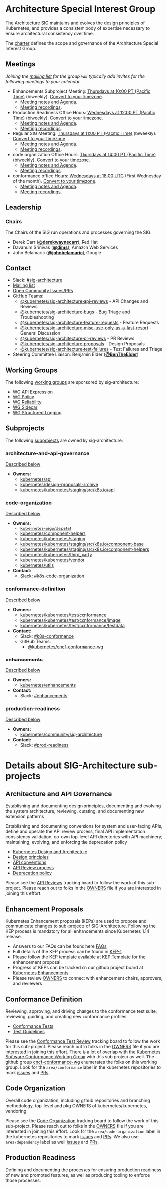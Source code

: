 <!---
This is an autogenerated file!

Please do not edit this file directly, but instead make changes to the
sigs.yaml file in the project root.

To understand how this file is generated, see https://git.k8s.io/community/generator/README.md
--->
# Architecture Special Interest Group

The Architecture SIG maintains and evolves the design principles of Kubernetes, and provides a consistent body of expertise necessary to ensure architectural consistency over time.

The [charter](charter.md) defines the scope and governance of the Architecture Special Interest Group.

## Meetings
*Joining the [mailing list](https://groups.google.com/forum/#!forum/kubernetes-sig-architecture) for the group will typically add invites for the following meetings to your calendar.*
* Enhancements Subproject Meeting: [Thursdays at 10:00 PT (Pacific Time)](https://zoom.us/j/95357819945) (biweekly). [Convert to your timezone](http://www.thetimezoneconverter.com/?t=10:00&tz=PT%20%28Pacific%20Time%29).
  * [Meeting notes and Agenda](https://bit.ly/k8s-enhancements-agenda).
  * [Meeting recordings](TBD).
* Production Readiness Office Hours: [Wednesdays at 12:00 PT (Pacific Time)](https://zoom.us/j/482444151) (biweekly). [Convert to your timezone](http://www.thetimezoneconverter.com/?t=12:00&tz=PT%20%28Pacific%20Time%29).
  * [Meeting notes and Agenda](https://docs.google.com/document/d/10QkXwiZfBL7wBKHHFslooXvGDKHA75jkkgiIXuKFryM/edit?usp=sharing).
  * [Meeting recordings](https://www.youtube.com/playlist?list=PL69nYSiGNLP2m6198LaLN6YahX7EEac5g).
* Regular SIG Meeting: [Thursdays at 11:00 PT (Pacific Time)](https://zoom.us/j/845605479) (biweekly). [Convert to your timezone](http://www.thetimezoneconverter.com/?t=11:00&tz=PT%20%28Pacific%20Time%29).
  * [Meeting notes and Agenda](https://docs.google.com/document/d/1BlmHq5uPyBUDlppYqAAzslVbAO8hilgjqZUTaNXUhKM/edit).
  * [Meeting recordings](https://www.youtube.com/playlist?list=PL69nYSiGNLP2m6198LaLN6YahX7EEac5g).
* code organization Office Hours: [Thursdays at 14:00 PT (Pacific Time)](https://zoom.us/j/159990793) (biweekly). [Convert to your timezone](http://www.thetimezoneconverter.com/?t=14:00&tz=PT%20%28Pacific%20Time%29).
  * [Meeting notes and Agenda](https://docs.google.com/document/d/1HtTI0rJEGP_MSf6eO87aCmx_tzpovPAAg7U2Zxwm8FE/edit#).
  * [Meeting recordings](https://www.youtube.com/playlist?list=PL69nYSiGNLP03VEluzh0wpSRPzgve8kI5).
* conformance office Hours: [Wednesdays at 18:00 UTC](https://zoom.us/j/427337923) (First Wednesday of the month). [Convert to your timezone](http://www.thetimezoneconverter.com/?t=18:00&tz=UTC).
  * [Meeting notes and Agenda](https://docs.google.com/document/d/1W31nXh9RYAb_VaYkwuPLd1hFxuRX3iU0DmaQ4lkCsX8/edit#).
  * [Meeting recordings](https://www.youtube.com/playlist?list=PL69nYSiGNLP2m6198LaLN6YahX7EEac5g).

## Leadership

### Chairs
The Chairs of the SIG run operations and processes governing the SIG.

* Derek Carr (**[@derekwaynecarr](https://github.com/derekwaynecarr)**), Red Hat
* Davanum Srinivas (**[@dims](https://github.com/dims)**), Amazon Web Services
* John Belamaric (**[@johnbelamaric](https://github.com/johnbelamaric)**), Google

## Contact
- Slack: [#sig-architecture](https://kubernetes.slack.com/messages/sig-architecture)
- [Mailing list](https://groups.google.com/forum/#!forum/kubernetes-sig-architecture)
- [Open Community Issues/PRs](https://github.com/kubernetes/community/labels/sig%2Farchitecture)
- GitHub Teams:
    - [@kubernetes/sig-architecture-api-reviews](https://github.com/orgs/kubernetes/teams/sig-architecture-api-reviews) - API Changes and Reviews
    - [@kubernetes/sig-architecture-bugs](https://github.com/orgs/kubernetes/teams/sig-architecture-bugs) - Bug Triage and Troubleshooting
    - [@kubernetes/sig-architecture-feature-requests](https://github.com/orgs/kubernetes/teams/sig-architecture-feature-requests) - Feature Requests
    - [@kubernetes/sig-architecture-misc-use-only-as-a-last-resort](https://github.com/orgs/kubernetes/teams/sig-architecture-misc-use-only-as-a-last-resort) - General Discussion
    - [@kubernetes/sig-architecture-pr-reviews](https://github.com/orgs/kubernetes/teams/sig-architecture-pr-reviews) - PR Reviews
    - [@kubernetes/sig-architecture-proposals](https://github.com/orgs/kubernetes/teams/sig-architecture-proposals) - Design Proposals
    - [@kubernetes/sig-architecture-test-failures](https://github.com/orgs/kubernetes/teams/sig-architecture-test-failures) - Test Failures and Triage
- Steering Committee Liaison: Benjamin Elder (**[@BenTheElder](https://github.com/BenTheElder)**)

## Working Groups

The following [working groups][working-group-definition] are sponsored by sig-architecture:
* [WG API Expression](/wg-api-expression)
* [WG Policy](/wg-policy)
* [WG Reliability](/wg-reliability)
* [WG Sidecar](/wg-sidecar)
* [WG Structured Logging](/wg-structured-logging)


## Subprojects

The following [subprojects][subproject-definition] are owned by sig-architecture:
### architecture-and-api-governance
[Described below](#architecture-and-api-governance-1)
- **Owners:**
  - [kubernetes/api](https://github.com/kubernetes/api/blob/master/OWNERS)
  - [kubernetes/design-proposals-archive](https://github.com/kubernetes/design-proposals-archive/blob/main/OWNERS)
  - [kubernetes/kubernetes/staging/src/k8s.io/api](https://github.com/kubernetes/kubernetes/blob/master/staging/src/k8s.io/api/OWNERS)
### code-organization
[Described below](#code-organization-1)
- **Owners:**
  - [kubernetes-sigs/depstat](https://github.com/kubernetes-sigs/depstat/blob/master/OWNERS)
  - [kubernetes/component-helpers](https://github.com/kubernetes/component-helpers/blob/master/OWNERS)
  - [kubernetes/kubernetes/staging](https://github.com/kubernetes/kubernetes/blob/master/staging/OWNERS)
  - [kubernetes/kubernetes/staging/src/k8s.io/component-base](https://github.com/kubernetes/kubernetes/blob/master/staging/src/k8s.io/component-base/OWNERS)
  - [kubernetes/kubernetes/staging/src/k8s.io/component-helpers](https://github.com/kubernetes/kubernetes/blob/master/staging/src/k8s.io/component-helpers/OWNERS)
  - [kubernetes/kubernetes/third_party](https://github.com/kubernetes/kubernetes/blob/master/third_party/OWNERS)
  - [kubernetes/kubernetes/vendor](https://github.com/kubernetes/kubernetes/blob/master/vendor/OWNERS)
  - [kubernetes/utils](https://github.com/kubernetes/utils/blob/master/OWNERS)
- **Contact:**
  - Slack: [#k8s-code-organization](https://kubernetes.slack.com/messages/k8s-code-organization)
### conformance-definition
[Described below](#conformance-definition-1)
- **Owners:**
  - [kubernetes/kubernetes/test/conformance](https://github.com/kubernetes/kubernetes/blob/master/test/conformance/OWNERS)
  - [kubernetes/kubernetes/test/conformance/image](https://github.com/kubernetes/kubernetes/blob/master/test/conformance/image/OWNERS)
  - [kubernetes/kubernetes/test/conformance/testdata](https://github.com/kubernetes/kubernetes/blob/master/test/conformance/testdata/OWNERS)
- **Contact:**
  - Slack: [#k8s-conformance](https://kubernetes.slack.com/messages/k8s-conformance)
  - GitHub Teams:
    - [@kubernetes/cncf-conformance-wg](https://github.com/orgs/kubernetes/teams/cncf-conformance-wg)
### enhancements
[Described below](#enhancement-proposals)
- **Owners:**
  - [kubernetes/enhancements](https://github.com/kubernetes/enhancements/blob/master/OWNERS)
- **Contact:**
  - Slack: [#enhancements](https://kubernetes.slack.com/messages/enhancements)
### production-readiness
[Described below](#production-readiness-1)
- **Owners:**
  - [kubernetes/community/sig-architecture](https://github.com/kubernetes/community/blob/master/sig-architecture/OWNERS)
- **Contact:**
  - Slack: [#prod-readiness](https://kubernetes.slack.com/messages/prod-readiness)

[subproject-definition]: https://github.com/kubernetes/community/blob/master/governance.md#subprojects
[working-group-definition]: https://github.com/kubernetes/community/blob/master/governance.md#working-groups
<!-- BEGIN CUSTOM CONTENT -->

# Details about SIG-Architecture sub-projects

## Architecture and API Governance

Establishing and documenting design principles, documenting and evolving the system architecture, reviewing, curating, and documenting new extension patterns

Establishing and documenting conventions for system and user-facing APIs, define and operate the APl review process, final API implementation consistency validation, co-own top-level API directories with API machinery; maintaining, evolving, and enforcing the deprecation policy

* [Kubernetes Design and Architecture](https://git.k8s.io/design-proposals-archive/architecture/architecture.md)
* [Design principles](https://git.k8s.io/design-proposals-archive/architecture/principles.md)
* [API conventions](/contributors/devel/sig-architecture/api-conventions.md)
* [API Review process](https://github.com/kubernetes/community/blob/master/sig-architecture/api-review-process.md)
* [Deprecation policy](https://kubernetes.io/docs/reference/deprecation-policy/)

Please see the [API Reviews](https://github.com/orgs/kubernetes/projects/13) tracking board to follow the work of this sub-project. Please reach out to folks in the [OWNERS](https://git.k8s.io/design-proposals-archive/architecture/OWNERS) file if you are interested in joining this effort.

## Enhancement Proposals

Kubernetes Enhancement proposals (KEPs) are used to propose and communicate changes to sub-projects of SIG-Architecture. Following the KEP process is mandatory for all enhancements since Kubernetes 1.14 release.

* Answers to our FAQs can be found here [FAQs](https://github.com/kubernetes/enhancements/tree/master/keps#faqs)
* Full details of the KEP process can be found in [KEP-1](https://github.com/kubernetes/enhancements/blob/master/keps/sig-architecture/0000-kep-process/README.md)
* Please follow the KEP template available at [KEP Template](https://github.com/kubernetes/enhancements/blob/master/keps/NNNN-kep-template/README.md) for the enhancement proposal.
* Progress of KEPs can be tracked on our github project board at [Kubernetes Enhancements](https://github.com/kubernetes/enhancements/projects/4)
* Please review [OWNERS](https://github.com/kubernetes/enhancements/commit/ed46d6956b616e46cd62ac9a3d98449a0a313c89) to connect with enhancement chairs, approvers, and reviewers

## Conformance Definition

Reviewing, approving, and driving changes to the conformance test suite; reviewing, guiding, and creating new conformance profiles

* [Conformance Tests](https://github.com/kubernetes/kubernetes/blob/master/test/conformance/testdata/conformance.yaml)
* [Test Guidelines](/contributors/devel/sig-architecture/conformance-tests.md)

Please see the [Conformance Test Review](https://github.com/kubernetes-sigs/architecture-tracking/projects/1) tracking board to follow the work for this sub-project. Please reach out to folks in the [OWNERS](https://github.com/kubernetes/kubernetes/blob/master/test/conformance/testdata/OWNERS) file if you are interested in joining this effort. There is a lot of overlap with the [Kubernetes Software Conformance Working Group](https://github.com/cncf/k8s-conformance/blob/master/README-WG.md) with this sub project as well. The github group [cncf-conformance-wg](https://github.com/orgs/kubernetes/teams/cncf-conformance-wg) enumerates the folks on this working group. Look for the `area/conformance` label in the kubernetes repositories to mark [issues](https://github.com/kubernetes/kubernetes/issues?q=is%3Aissue+is%3Aopen+label%3Aarea%2Fconformance) and [PRs](https://github.com/kubernetes/kubernetes/pulls?q=is%3Apr+is%3Aopen+label%3Aarea%2Fconformance).

## Code Organization

Overall code organization, including github repositories and branching methodology, top-level and pkg OWNERS of kubernetes/kubernetes, vendoring

Please see the [Code Organization](https://github.com/orgs/kubernetes/projects/27) tracking board to follow the work of this sub-project. Please reach out to folks in the [OWNERS](https://github.com/kubernetes/kubernetes/blob/master/vendor/OWNERS) file if you are interested in joining this effort. Look for the `area/code-organization` label in the kubernetes repositories to mark [issues](https://github.com/kubernetes/kubernetes/issues?q=is%3Aissue+is%3Aopen+label%3Aarea%2Fcode-organization) and [PRs](https://github.com/kubernetes/kubernetes/pulls?q=is%3Apr+is%3Aopen+label%3Aarea%2Fcode-organization). We also use `area/dependency` label as well [issues](https://github.com/kubernetes/kubernetes/issues?q=is%3Aissue+is%3Aopen+label%3Aarea%2Fdependency) and [PRs](https://github.com/kubernetes/kubernetes/pulls?q=is%3Apr+is%3Aopen+label%3Aarea%2Fdependency).

## Production Readiness

Defining and documenting the processes for ensuring production readiness of new and
promoted features, as well as producing tooling to enforce those processes.

<!-- END CUSTOM CONTENT -->
